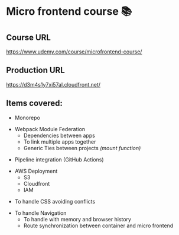 # Micro frontend course :books:

## Course URL

https://www.udemy.com/course/microfrontend-course/

## Production URL

https://d3m4s1y7xi57al.cloudfront.net/

## Items covered:

- Monorepo
* Webpack Module Federation
  - Dependencies between apps
  - To link multiple apps together
  - Generic Ties between projects _(mount function)_
- Pipeline integration (GitHub Actions)
* AWS Deployment
  - S3
  - Cloudfront
  - IAM
- To handle CSS avoiding conflicts
* To handle Navigation
  - To handle with memory and browser history
  - Route synchronization between container and micro frontend
